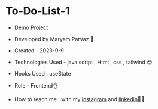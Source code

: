 # To-Do-List-1
- [Demo Project](https://maryamparvaz.github.io/To-Do-List-1/)

- Developed by Maryam Parvaz 🙎

- Created - 2023-9-9

- Technologies Used - java script , Html , css , tailwind 😍

- Hooks Used : useState 

- Role - Frontend👌

- How to reach me : with my [instagram](https://www.instagram.com/maryamparvaz_web) and [linkedin](https://www.linkedin.com/in/maryam-parvaz-3687b327a/)👩‍💻
